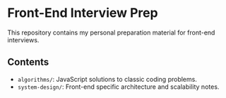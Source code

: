 # Front-End Interview Prep

This repository contains my personal preparation material for front-end interviews.

## Contents

- `algorithms/`: JavaScript solutions to classic coding problems.
- `system-design/`: Front-end specific architecture and scalability notes.
